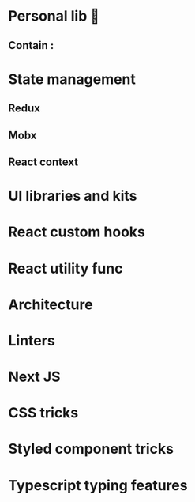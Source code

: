 # Personal lib 🚧

## Contain :

# State management

## Redux

## Mobx

## React context

# UI libraries and kits

# React custom hooks

# React utility func

# Architecture

# Linters

# Next JS

# CSS tricks

# Styled component tricks

# Typescript typing features

